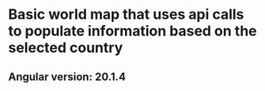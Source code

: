 # Basic world map that uses api calls to populate information based on the selected country

## Angular version: 20.1.4
